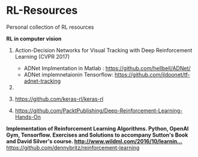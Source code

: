 # RL-Resources
Personal collection of RL resources

**RL in computer vision**

1. Action-Decision Networks for Visual Tracking with Deep Reinforcement Learning (CVPR 2017)
    * ADNet Implmentation in Matlab : https://github.com/hellbell/ADNet/
    * ADNet implemnetaionin Tensorflow: https://github.com/ildoonet/tf-adnet-tracking
2. 

3. https://github.com/keras-rl/keras-rl
4. https://github.com/PacktPublishing/Deep-Reinforcement-Learning-Hands-On

**Implementation of Reinforcement Learning Algorithms. Python, OpenAI Gym, Tensorflow. Exercises and Solutions to accompany Sutton's Book and David Silver's course. http://www.wildml.com/2016/10/learnin…**
  https://github.com/dennybritz/reinforcement-learning
